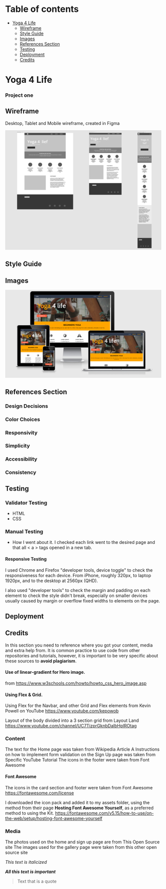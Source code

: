 
# Table of contents

- [Yoga 4 Life](#yoga-4-life)
  - [Wireframe](#wireframe)
  - [Style Guide](#style-guide)
  - [Images](#images)
  - [References Section](#references-section)
  - [Testing](#testing)
  - [Deployment](#deployment)
  - [Credits](#credits)




# Yoga 4 Life

### Project one 

## Wireframe
Desktop, Tablet and Mobile wireframe, created in Figma 

![Wireframe created in Figma ](/assets/markdown_images/wireframe.png "Wireframe")

## Style Guide

## Images

![Mockup image for the website ](/assets/markdown_images/mockup.png "Mockup")


## References Section

### Design Decisions

### Color Choices

### Responsivity
### Simplicity
### Accessibility
### Consistency

## Testing
### Validator Testing
- HTML
- CSS

### Manual Testing
- How I went about it.
I checked each link went to the desired page and that all < a > tags opened in a new tab.

#### Responsive Testing
I used Chrome and Firefox "developer tools, device toggle" to check the responsiveness for each device. From iPhone, roughly 320px, to laptop 1920px, and to the desktop at 2560px (QHD).

I also used "developer tools" to check the margin and padding on each element to check the style didn't break, especially on smaller devices usually caused by margin or overflow fixed widths to elements on the page.


## Deployment

## Credits
In this section you need to reference where you got your content, media and extra help from. It is common practice to use code from other repositories and tutorials, however, it is important to be very specific about these sources to **avoid plagiarism**.

#### Use of linear-gradient for Hero image.

from <https://www.w3schools.com/howto/howto_css_hero_image.asp>

#### Using Flex & Grid.

Using Flex for the Navbar, and other Grid and Flex elements from Kevin Powell on YouTube <https://www.youtube.com/kepowob>

Layout of the body divided into a 3 section grid
from Layout Land <https://www.youtube.com/channel/UC7TizprGknbDalbHplROtag>



### Content
The text for the Home page was taken from Wikipedia Article A
Instructions on how to implement form validation on the Sign Up page was taken from Specific YouTube Tutorial
The icons in the footer were taken from Font Awesome

#### Font Awesome
The icons in the card section and footer were taken from Font Awesome <https://fontawesome.com/license>

I downloaded the icon pack and added it to my assets folder, using the method from their page **Hosting Font Awesome Yourself**, as a preferred method to using the Kit.
<https://fontawesome.com/v5.15/how-to-use/on-the-web/setup/hosting-font-awesome-yourself>



### Media
The photos used on the home and sign up page are from This Open Source site
The images used for the gallery page were taken from this other open source site



*This text is italicized*

***All this text is important***

> Text that is a quote



